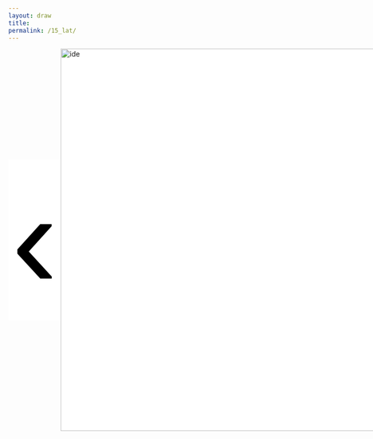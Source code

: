 ```yaml
---
layout: draw
title:
permalink: /15_lat/
---
```


<div style="text-align:left; display: flex; align-items: center;">
  <div style="flex: 0 0 10%;" class="vertical-center"><button onclick="prevImage();" style="border: 0px; background-color:white;"> 
    <span class="arrowhtml">&#8249;</span> </button> 
  </div>
  <div style="flex: 0 0 40%;">
    <img class="vertical-center" id="image" src="{{ site.baseurl }}/images/15_lat/2023/overthrown.jpg" alt="ide" style="width: 80vw">
  </div>
  <div style="flex: 0 0 40%; align-items: center;">
    <p style="text-align:left; margin-left: 20px;" id="subtitle"> 27/12/2023 </p>
  </div>
  <div style="flex: 0 0 10%;" class="vertical-center"><button onclick="nextImage();" style="border: 0px; background-color:white;"> 
    <span class="arrowhtml">&#8250;</span> </button>
  </div>
</div>


<script>

var index      = 0;
var index_no   = 4;
var image_list = ["{{ site.baseurl }}/images/15_lat/2023/overthrown.jpg",
                  "{{ site.baseurl }}/images/15_lat/2023/czarny_pocisk.jpg",
                  "{{ site.baseurl }}/images/15_lat/2023/oddech.jpg",
                  "{{ site.baseurl }}/images/15_lat/2023/justken.jpg",
                  ]
var text_list = [ "Your faith was strong but you needed proof \n You saw her bathing on the roof \n Her beauty in the moonlight overthrew you \n She tied you to a kitchen chair \n She broke your throne, and she cut your hair \n And from your lips she drew the Hallelujah",
                  "Mówią na niego Czarny Pocisk \n On samochodem mknie \n W czyste białe światło \n Nucąc rzewną pieśń \n Nie wołaj nie zaklinaj \n Nie usłyszy nic \n Tu nie miał nigdy domu i każdy z niego drwi",
                  "Jeszcze mi głupio \n Jeszcze wstyd \n Nie jestem gotowa \n Nie przyjdą te słowa \n Znasz mnie \n Chyba gdzieś głębiej muszę zejść \n Cała się trzęsę jest mi źle \n Bałagan mam w głowie \n Nie myślę rozsądnie",
                  "I'm just Ken (and I'm enough) \n And I'm great at doing stuff \n So, hey, check me out, yeah, I'm just Ken \n My name's Ken (and so am I) \n Put that manly hand in mine \n So, hey, world, check me out, yeah, I'm just Ken \n",
                  ]

function formatTextWithLineBreaks(text) {
    return text.replace(/\n/g, "<br>");
}

function prevImage()
{
  var img = document.getElementById("image");
  var txt = document.getElementById("subtitle");
  if (index != 0) {
    index = (index - 1) % index_no;
  }
  else {
    index = index_no - 1;
  }
  img.src       = image_list[index];
  txt.innerHTML = formatTextWithLineBreaks(text_list[index]);
  return false;
}

function nextImage()
{
  var img = document.getElementById("image");
  var txt = document.getElementById("subtitle");
  index = (index + 1) % index_no;
  img.src         = image_list[index];
  txt.innerHTML = formatTextWithLineBreaks(text_list[index]);
  return false;
}

</script>


<style>

.arrowhtml {
  color: black;
  font-size: 7vh;
}

.vertical-center {
  margin: auto;
  display: flex;
  align-items: center;
  justify-content: center;
  border-width: 0px;
  background-color: white;
}

.arrowhtml:hover {
    color: red;
    font-size: 7vh;
  }

</style>
